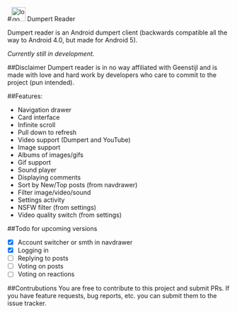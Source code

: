 #<img src="https://raw.githubusercontent.com/jariz/Dumpert/master/art/icon.png" alt="logo" width="32">&nbsp;Dumpert Reader

Dumpert reader is an Android dumpert client (backwards compatible all the way to Android 4.0, but made for Android 5).

*Currently still in development.*

##Disclaimer
Dumpert reader is in no way affiliated with Geenstijl and is made with love and hard work by developers who care to commit to the project (pun intended).

##Features:
- Navigation drawer
- Card interface
- Infinite scroll
- Pull down to refresh
- Video support (Dumpert and YouTube)
- Image support
- Albums of images/gifs
- Gif support
- Sound player
- Displaying comments
- Sort by New/Top posts (from navdrawer)
- Filter image/video/sound
- Settings activity
- NSFW filter (from settings)
- Video quality switch (from settings)

##Todo for upcoming versions
- [x] Account switcher or smth in navdrawer
- [x] Logging in
- [ ] Replying to posts
- [ ] Voting on posts
- [ ] Voting on reactions

##Contrubutions
You are free to contribute to this project and submit PRs. If you have feature requests, bug reports, etc. you can submit them to the issue tracker.
